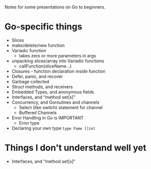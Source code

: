 Notes for some presentations on Go to beginners. 

# Go-specific things

- Slices
- make/delete/new function
- Variadic function
    - takes zero or more parameters in args
- unpacking slices/array into Variadic functions
    - callFunction(sliceName...)
- Closures - function declaration inside function
- Defer, panic, and recover
- Garbage collected
- Struct methods, and receivers
- Embedded Types, and anonymous fields
- Interfaces, and “method set[s]”
- Concurrency, and Goroutines and channels
    - Select (like switch) statement for channel
    - Buffered Channels
- Error Handling in Go is IMPORTANT
    - Error type
- Declaring your own type `type Fame []int`

# Things I don't understand well yet

- Interfaces, and “method set[s]”
